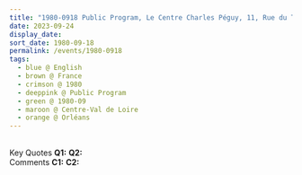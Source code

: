 ```yaml
---
title: "1980-0918 Public Program, Le Centre Charles Péguy, 11, Rue du Tabour, Orléans, Centre-Val de Loire, France"
date: 2023-09-24
display_date: 
sort_date: 1980-09-18
permalink: /events/1980-0918
tags:
  - blue @ English
  - brown @ France
  - crimson @ 1980
  - deeppink @ Public Program
  - green @ 1980-09
  - maroon @ Centre-Val de Loire
  - orange @ Orléans
---
```


<br>

<wave-list>
  <list-title color="DarkSeaGreen" width="55">Key Quotes</list-title>
  <list-item color="BlanchedAlmond" width="280"><b>Q1:</b> <i></i></list-item>
  <list-item color="Lavender" width="280"><b>Q2:</b> <i></i></list-item>
</wave-list>

<br>

<wave-list>
  <list-title color="DarkSeaGreen" width="55">Comments</list-title>
  <list-item color="BlanchedAlmond" width="280"><b>C1:</b> <i></i></list-item>
  <list-item color="Lavender" width="280"><b>C2:</b> <i></i></list-item>
</wave-list>